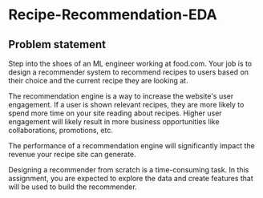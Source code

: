 # Recipe-Recommendation-EDA

## Problem statement

Step into the shoes of an ML engineer working at food.com. Your job is to design a recommender system to recommend recipes to users based on their choice and the current recipe they are looking at. 

 

The recommendation engine is a way to increase the website's user engagement. If a user is shown relevant recipes, they are more likely to spend more time on your site reading about recipes. Higher user engagement will likely result in more business opportunities like collaborations, promotions, etc.

 

The performance of a recommendation engine will significantly impact the revenue your recipe site can generate. 

 

Designing a recommender from scratch is a time-consuming task.  In this assignment, you are expected to explore the data and create features that will be used to build the recommender. 

 
